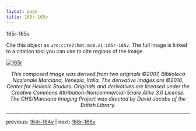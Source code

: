 ```yaml
---
layout: page
title: 165r-165v
---
```


165r-165v

Cite this object as `urn:cite2:hmt:msB.v1:165r-165v`. The full image is linked to a citation tool you can use to cite regions of the image.

[![165r](http://www.homermultitext.org/iipsrv?IIIF=/project/homer/pyramidal/deepzoom/hmt/vbbifolio/v1/vb_164v_165r.tif/full/800,/0/default.jpg)](http://www.homermultitext.org/ict2/?urn=urn:cite2:hmt:vbbifolio.v1:vb_164v_165r) 

<p style="text-align: center; font-style: italic;">This composed image was derived from two originals ©2007, Biblioteca Nazionale Marciana, Venezia, Italia. The derivative images are ©2010, Center for Hellenic Studies. Originals and derivatives are licensed under the Creative Commons Attribution-Noncommercial-Share Alike 3.0 License. The CHS/Marciana Imaging Project was directed by David Jacobs of the British Library.</p>

---

previous: [164r-164v](../164r-164v/) | next: [166r-166v](../166r-166v/)